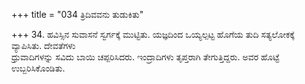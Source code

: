+++
title = "034 ತ್ರಿದಿವವನು ತುಡುಕಿತು"

+++
34. ಹವಿಸ್ಸಿನ ಸುವಾಸನೆ ಸ್ವರ್ಗಕ್ಕೆ ಮುಟ್ಟಿತು. ಯಜ್ಞದಿಂದ ಒಯ್ಯಲ್ಪಟ್ಟ ಹೊಗೆಯ ತುದಿ ಸತ್ಯಲೋಕಕ್ಕೆ ವ್ಯಾಪಿಸಿತು. ದೇವತೆಗಳು   
ಧ್ರುವಾದಿಗಳನ್ನು ಸವಿದು ಬಾಯಿ ಚಪ್ಪರಿಸಿದರು. ಇಂದ್ರಾದಿಗಳು ತೃಪ್ತರಾಗಿ ತೇಗುತ್ತಿದ್ದರು. ಅವರ ಹೊಟ್ಟೆ ಉಬ್ಬರಿಸಿಕೊಂಡಿತು.